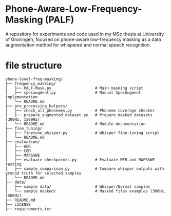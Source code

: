 # Phone-Aware-Low-Frequency-Masking (PALF)
A repository for experiments and code used in my MSc thesis at University of Groningen, focused on phone-aware low-frequency masking as a data augmentation method for whispered and normal speech recognition.

# file structure
```
phone-level-freq-masking/ 
├── frequency_masking/ 
│   ├── PALF-Mask.py                   # Main masking script 
│   ├── specaugment.py                 # Manual SpecAugment implementation 
│   └── README.md                       
├── pre_processing_helpers/ 
│   ├── check_all_phonemes.py          # Phoneme coverage checker 
│   ├── prepare_augmented_dataset.py   # Prepare masked datasets (300Hz, 1500Hz) 
│   └── README.md                      # Module documentation 
├── fine_tuning/ 
│   ├── finetune_whisper.py            # Whisper fine-tuning script 
│   └── README.md                      
├── evaluation/
│   ├── WER
│   ├── CER 
│   ├── MAPSSWE 
│   ├── evaluate_checkpoints.py        # Evaluate WER and MAPSSWE testing 
│   ├── sample_comparison.py           # Compare whisper outputs with ground truth for selected samples 
│   └── README.md                       
├── data/ 
│   ├── sample data/                   # Whisper/Normal samples
│   └── sample masked/                 # Masked files examples (300Hz, 1500Hz) 
├── README.md                          
├── LICENSE                             
├── requirements.txt                   
